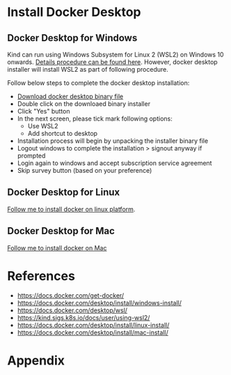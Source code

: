 # Install Docker Desktop

## Docker Desktop for Windows 

Kind can run using Windows Subsystem for Linux 2 (WSL2) on Windows 10 onwards. [Details procedure can be found here](https://kind.sigs.k8s.io/docs/user/using-wsl2/). However, docker desktop installer will install WSL2 as part of following procedure. 


Follow below steps to complete the docker desktop installation: 
- [Download docker desktop binary file](https://docs.docker.com/desktop/install/windows-install/)
- Double click on the downloaed binary installer
- Click "Yes" button
- In the next screen, please tick mark following options:  
  - Use WSL2
  - Add shortcut to desktop
- Installation process will begin by unpacking the installer binary file
- Logout windows to complete the installation > signout anyway if prompted
- Login again to windows and accept subscription service agreement 
- Skip survey button (based on your preference)


## Docker Desktop for Linux

[Follow me to install docker on linux platform](https://docs.docker.com/desktop/install/linux-install/).


## Docker Desktop for Mac
[Follow me to install docker on Mac](https://docs.docker.com/desktop/install/mac-install/)




# References
- https://docs.docker.com/get-docker/
- https://docs.docker.com/desktop/install/windows-install/
- https://docs.docker.com/desktop/wsl/
- https://kind.sigs.k8s.io/docs/user/using-wsl2/
- https://docs.docker.com/desktop/install/linux-install/
- https://docs.docker.com/desktop/install/mac-install/


# Appendix